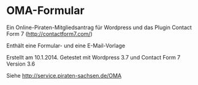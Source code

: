 OMA-Formular
============

Ein Online-Piraten-Mitgliedsantrag für Wordpress und das Plugin Contact Form 7 (http://contactform7.com/)

Enthält eine Formular- und eine E-Mail-Vorlage

Erstellt am 10.1.2014.
Getestet mit Wordpress 3.7 und Contact Form 7 Version 3.6

Siehe http://service.piraten-sachsen.de/OMA